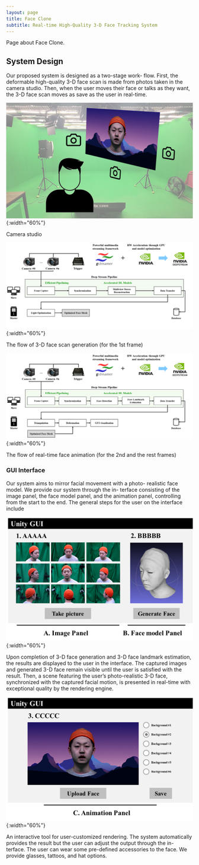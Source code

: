 ```yaml
---
layout: page
title: Face Clone
subtitle: Real-time High-Quality 3-D Face Tracking System
---
```


Page about Face Clone.

## System Design

Our proposed system is designed as a two-stage work- flow. First, the deformable high-quality 3-D face scan is made from photos taken in the camera studio. Then, when the user moves their face or talks as they want, the 3-D face scan moves as save as the user in real-time.

![Studio](/assets/img/1_system.png){:width="60%"}

Camera studio

![Flow](/assets/img/3_flow1.png){:width="60%"}

The flow of 3-D face scan generation (for the 1st frame)

![Flow](/assets/img/3_flow2.png){:width="60%"}

The flow of real-time face animation (for the 2nd and the rest frames)

### GUI Interface

Our system aims to mirror facial movement with a photo- realistic face model. We provide our system through the in- terface consisting of the image panel, the face model panel, and the animation panel, controlling from the start to the end. The general steps for the user on the interface include

![Flow](/assets/img/4_interfacea.png){:width="60%"}

Upon completion of 3-D face generation and 3-D face landmark estimation, the results are displayed to the user in the interface. The captured images and generated 3-D face remain visible until the user is satisfied with the result. Then, a scene featuring the user’s photo-realistic 3-D face, synchronized with the captured facial motion, is presented in real-time with exceptional quality by the rendering engine.

![Flow](/assets/img/4_interfaceb.png){:width="60%"}

An interactive tool for user-customized rendering. The system automatically provides the result but the user can adjust the output through the in- terface. The user can wear some pre-defined accessories to the face. We provide glasses, tattoos, and hat options.
